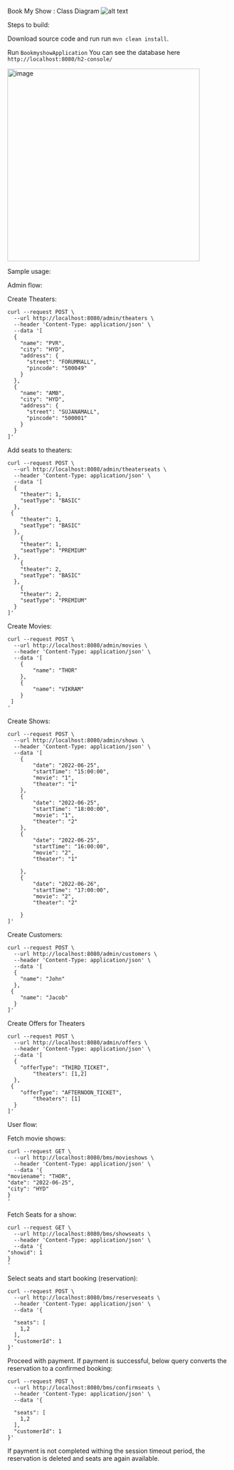 Book My Show : Class Diagram
![alt text](https://i.imgur.com/Tnoj8eT.png)

Steps to build:

Download source code and run run `mvn clean install`.

Run `BookmyshowApplication` 
You can see the database here `http://localhost:8080/h2-console/` 

<img width="432" alt="image" src="https://user-images.githubusercontent.com/1450268/176239846-75776627-73ad-4f03-876e-16748a89153f.png">

Sample usage:

Admin flow:

Create Theaters:
```
curl --request POST \
  --url http://localhost:8080/admin/theaters \
  --header 'Content-Type: application/json' \
  --data '[
  {
    "name": "PVR",
    "city": "HYD",
    "address": {
      "street": "FORUMMALL",
      "pincode": "500049"
    }
  },
  {
    "name": "AMB",
    "city": "HYD",
    "address": {
      "street": "SUJANAMALL",
      "pincode": "500001"
    }
  }
]'
```

Add seats to theaters:
```
curl --request POST \
  --url http://localhost:8080/admin/theaterseats \
  --header 'Content-Type: application/json' \
  --data '[
  {
    "theater": 1,
    "seatType": "BASIC"
  },
 {
    "theater": 1,
    "seatType": "BASIC"
  },
	{
    "theater": 1,
    "seatType": "PREMIUM"
  },
	{
    "theater": 2,
    "seatType": "BASIC"
  },
	{
    "theater": 2,
    "seatType": "PREMIUM"
  }
]'
```

Create Movies:

```
curl --request POST \
  --url http://localhost:8080/admin/movies \
  --header 'Content-Type: application/json' \
  --data '[
	{
		"name": "THOR"
	},
	{
		"name": "VIKRAM"
	}
 ]
'
```

Create Shows:

```
curl --request POST \
  --url http://localhost:8080/admin/shows \
  --header 'Content-Type: application/json' \
  --data '[
	{
		"date": "2022-06-25",
		"startTime": "15:00:00",
		"movie": "1",
		"theater": "1"
	},
	{
		"date": "2022-06-25",
		"startTime": "18:00:00",
		"movie": "1",
		"theater": "2"		
	},
	{
		"date": "2022-06-25",
		"startTime": "16:00:00",
		"movie": "2",
		"theater": "1"

	},
	{
		"date": "2022-06-26",
		"startTime": "17:00:00",
		"movie": "2",
		"theater": "2"
		
	}
]'
```

Create Customers:

```
curl --request POST \
  --url http://localhost:8080/admin/customers \
  --header 'Content-Type: application/json' \
  --data '[
  {
    "name": "John"
  },
 {
    "name": "Jacob"
  }
]'
```

Create Offers for Theaters

```
curl --request POST \
  --url http://localhost:8080/admin/offers \
  --header 'Content-Type: application/json' \
  --data '[
  {
    "offerType": "THIRD_TICKET",
		"theaters": [1,2]
  },
 {
    "offerType": "AFTERNOON_TICKET",
		"theaters": [1]
  }
]'
```


User flow:

Fetch movie shows:

```
curl --request GET \
  --url http://localhost:8080/bms/movieshows \
  --header 'Content-Type: application/json' \
  --data '{
"moviename": "THOR", 
"date": "2022-06-25",
"city": "HYD"
}
'
```

Fetch Seats for a show:

```
curl --request GET \
  --url http://localhost:8080/bms/showseats \
  --header 'Content-Type: application/json' \
  --data '{
"showid": 1
}
'
```

Select seats and start booking (reservation):

```
curl --request POST \
  --url http://localhost:8080/bms/reserveseats \
  --header 'Content-Type: application/json' \
  --data '{
	
  "seats": [
    1,2
  ],
  "customerId": 1
}'
```

Proceed with payment. 
If payment is successful, below query converts the reservation to a confirmed booking:
```
curl --request POST \
  --url http://localhost:8080/bms/confirmseats \
  --header 'Content-Type: application/json' \
  --data '{
	
  "seats": [
    1,2
  ],
  "customerId": 1
}'
```
If payment is not completed withing the session timeout period, the reservation is deleted and seats are again available.

